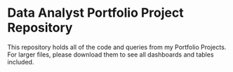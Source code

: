 # Data Analyst Portfolio Project Repository

This repository holds all of the code and queries from my Portfolio Projects.<br>
For larger files, please download them to see all dashboards and tables included.</br>
